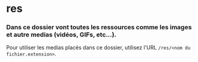 # res

### Dans ce dossier vont toutes les ressources comme les images et autre medias (vidéos, GIFs, etc...).

Pour utiliser les medias placés dans ce dossier, utilisez l'URL `/res/<nom du fichier.extension>`.
